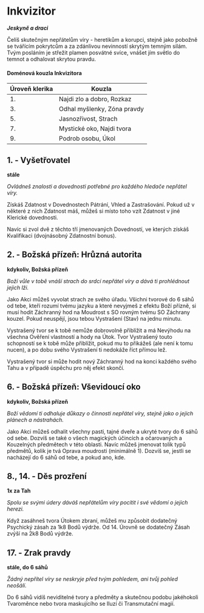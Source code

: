 # Inkvizitor

***Jeskyně a draci***

Čelíš skutečným nepřátelům víry - heretikům a korupci, stejně jako pobožně se tvářícím pokrytcům a za zdánlivou nevinností skrytým temným silám. Tvým posláním je střežit plamen posvátné svíce, vnášet jím světlo do temnot a odhalovat skrytou pravdu.

#### Doménová kouzla Inkvizitora

| Úroveň klerika | Kouzla |
| --- | --- |
| 1\. | Najdi zlo a dobro, Rozkaz |
| 3\. | Odhal myšlenky, Zóna pravdy |
| 5\. | Jasnozřivost, Strach |
| 7\. | Mystické oko, Najdi tvora |
| 9\. | Podrob osobu, Úkol |

## 1. - Vyšetřovatel

**stále**

*Ovládneš znalosti a dovednosti potřebné pro každého hledače nepřátel víry.*

Získáš Zdatnost v Dovednostech Pátrání, Vhled a Zastrašování. Pokud už v některé z nich Zdatnost máš, můžeš si místo toho vzít Zdatnost v jiné Klerické dovednosti.

Navíc si zvol dvě z těchto tří jmenovaných Dovedností, ve kterých získáš Kvalifikaci (dvojnásobný Zdatnostní bonus).

## 2\. - Božská přízeň: Hrůzná autorita

**kdykoliv, Božská přízeň**

*Boží vůle v tobě vnáší strach do srdcí nepřátel víry a dává ti prohlédnout jejich lži.*

Jako Akci můžeš vyvolat strach ze svého úřadu. Všichni tvorové do 6 sáhů od tebe, kteří rozumí tvému jazyku a které nevyjmeš z efektu Boží přízně, si musí hodit Záchranný hod na Moudrost s SO rovným tvému SO Záchrany kouzel. Pokud neuspějí, jsou tebou Vystrašení (Stav) na jednu minutu.

Vystrašený tvor se k tobě nemůže dobrovolně přiblížit a má Nevýhodu na všechna Ověření vlastností a hody na Útok. Tvor Vystrašený touto schopností se k tobě může přiblížit, pokud mu to přikážeš (ale není k tomu nucen), a po dobu svého Vystrašení ti nedokáže říct přímou lež.

Vystrašený tvor si může hodit nový Záchranný hod na konci každého svého Tahu a v případě úspěchu pro něj efekt skončí.

## 6. - Božská přízeň: Vševidoucí oko

**kdykoliv, Božská přízeň**

*Boží vědomí ti odhaluje důkazy o činnosti nepřátel víry, stejně jako o jejich plánech a nástrahách.*

Jako Akci můžeš odhalit všechny pasti, tajné dveře a ukryté tvory do 6 sáhů od sebe. Dozvíš se také o všech magických účincích a očarovaných a Kouzelných předmětech v této oblasti. Navíc můžeš jmenovat tolik typů předmětů, kolik je tvá Oprava moudrosti (minimálně 1). Dozvíš se, jestli se nacházejí do 6 sáhů od tebe, a pokud ano, kde.

## 8., 14. - Děs prozření

**1x za Tah**

*Spolu se svými údery dáváš nepřátelům víry pocítit i své vědomí o jejich herezi.*

Když zasáhneš tvora Útokem zbraní, můžeš mu způsobit dodatečný Psychický zásah za 1k8 Bodů výdrže. Od 14. Úrovně se dodatečný Zásah zvýší na 2k8 Bodů výdrže.

## 17. - Zrak pravdy

**stále, do 6 sáhů**

*Žádný nepřítel víry se neskryje před tvým pohledem, ani tvůj pohled neošálí.*

Do 6 sáhů vidíš neviditelné tvory a předměty a skutečnou podobu jakéhokoli Tvaroměnce nebo tvora maskujícího se Iluzí či Transmutační magií.
